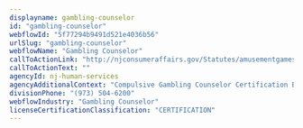 ```yaml
---
displayname: gambling-counselor
id: "gambling-counselor"
webflowId: "5f77294b9491d521e4036b56"
urlSlug: "gambling-counselor"
webflowName: "Gambling Counselor"
callToActionLink: "http://njconsumeraffairs.gov/Statutes/amusementgameslaw.pdf"
callToActionText: ""
agencyId: nj-human-services
agencyAdditionalContext: "Compulsive Gambling Counselor Certification Board"
divisionPhone: "(973) 504-6200"
webflowIndustry: "Gambling Counselor"
licenseCertificationClassification: "CERTIFICATION"
---
```


